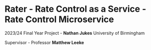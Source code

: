 # Rater - Rate Control as a Service - Rate Control Microservice


2023/24 Final Year Project - **Nathan Jukes** University of Birmingham

Supervisor - Professor **Matthew Leeke**
